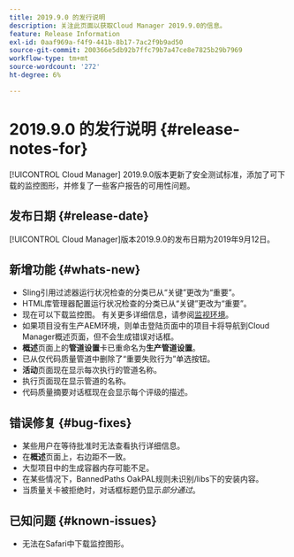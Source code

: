 ```yaml
---
title: 2019.9.0 的发行说明
description: 关注此页面以获取Cloud Manager 2019.9.0的信息。
feature: Release Information
exl-id: 0aaf969a-f4f9-441b-8b17-7ac2f9b9ad50
source-git-commit: 200366e5db92b7ffc79b7a47ce8e7825b29b7969
workflow-type: tm+mt
source-wordcount: '272'
ht-degree: 6%

---
```


# 2019.9.0 的发行说明 {#release-notes-for}

[!UICONTROL Cloud Manager] 2019.9.0版本更新了安全测试标准，添加了可下载的监控图形，并修复了一些客户报告的可用性问题。

## 发布日期 {#release-date}

[!UICONTROL Cloud Manager]版本2019.9.0的发布日期为2019年9月12日。

## 新增功能 {#whats-new}

* Sling引用过滤器运行状况检查的分类已从“关键”更改为“重要”。
* HTML库管理器配置运行状况检查的分类已从“关键”更改为“重要”。
* 现在可以下载监控图。 有关更多详细信息，请参阅[监视环境](/help/using/monitoring-environments.md)。
* 如果项目没有生产AEM环境，则单击登陆页面中的项目卡将导航到Cloud Manager概述页面，但不会生成错误对话框。
* **概述**&#x200B;页面上的&#x200B;**管道设置**&#x200B;卡已重命名为&#x200B;**生产管道设置**。
* 已从仅代码质量管道中删除了“重要失败行为”单选按钮。
* **活动**&#x200B;页面现在显示每次执行的管道名称。
* 执行页面现在显示管道的名称。
* 代码质量摘要对话框现在会显示每个评级的描述。

## 错误修复 {#bug-fixes}

* 某些用户在等待批准时无法查看执行详细信息。
* 在&#x200B;**概述**&#x200B;页面上，右边距不一致。
* 大型项目中的生成容器内存可能不足。
* 在某些情况下，BannedPaths OakPAL规则未识别/libs下的安装内容。
* 当质量关卡被拒绝时，对话框标题仍显示&#x200B;*部分通过*。

## 已知问题 {#known-issues}

* 无法在Safari中下载监控图形。
